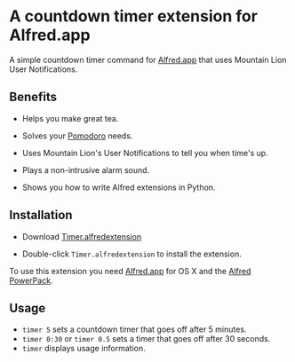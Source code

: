 # A countdown timer extension for Alfred.app
A simple countdown timer command for [Alfred.app](http://www.alfredapp.com/) that uses Mountain Lion User Notifications.

## Benefits
- Helps you make great tea.

- Solves your [Pomodoro](http://en.wikipedia.org/wiki/Pomodoro_Technique) needs.

- Uses Mountain Lion's User Notifications to tell you when time's up.

- Plays a non-intrusive alarm sound.

- Shows you how to write Alfred extensions in Python.


## Installation
- Download [Timer.alfredextension](https://github.com/dbader/alfred-countdown-timer/blob/master/Timer.alfredextension?raw=true)

- Double-click `Timer.alfredextension` to install the extension.

To use this extension you need [Alfred.app](http://www.alfredapp.com/) for OS X and the [Alfred PowerPack](http://www.alfredapp.com/powerpack/).


## Usage
- `timer 5` sets a countdown timer that goes off after 5 minutes.
- `timer 0:30` or `timer 0.5` sets a timer that goes off after 30 seconds.
- `timer` displays usage information.

